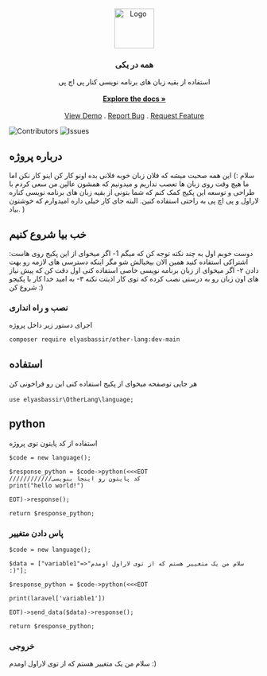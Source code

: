 <br/>
<p align="center">
  <a href="https://github.com/elyasbassir/Other-Lang">
    <img src="https://farta-aria.ir/wp-content/uploads/2023/09/cropped-Untitled-1.png" alt="Logo" width="80" height="80">
  </a>

  <h3 align="center">همه در یکی</h3>

  <p align="center">
    استفاده از بقیه زبان های برنامه نویسی کنار پی اچ پی
    <br/>
    <br/>
    <a href="https://github.com/elyasbassir/Other-Lang"><strong>Explore the docs »</strong></a>
    <br/>
    <br/>
    <a href="https://github.com/elyasbassir/Other-Lang">View Demo</a>
    .
    <a href="https://github.com/elyasbassir/Other-Lang/issues">Report Bug</a>
    .
    <a href="https://github.com/elyasbassir/Other-Lang/issues">Request Feature</a>
  </p>
</p>

![Contributors](https://img.shields.io/github/contributors/elyasbassir/Other-Lang?color=dark-green) ![Issues](https://img.shields.io/github/issues/elyasbassir/Other-Lang)

## درباره پروژه

سلام :)
این همه صحبت میشه که فلان زبان خوبه فلانی بده اونو کار کن اینو کار نکن اما ما هیچ وقت روی زبان ها تعصب نداریم و میدونیم که همشون عالین من سعی کردم با طراحی و توسعه این پکیج کمک کنم که شما بتونی از بقیه زبان های برنامه نویسی کناره لاراول و پی اچ پی به راحتی استفاده کنین.
البته جای کار خیلی داره امیدوارم که خوشتون بیاد.
)

## خب بیا شروع کنیم

:دوست خوبم اول به چند نکته توجه کن که میگم
1- اگر میخوای از این پکیج روی هاست اشتراکی استفاده کنید همین الان بیخیالش شو مگر اینکه دسترسی های لازمه رو بهت دادن
۲- اگر میخوای از زبان برنامه نویسی خاصی استفاده کنی اول دقت کن که پیش نیاز های اون زبان رو به درستی نصب کرده که توی کار اذیتت نکنه
۳- به امید خدا کار با پکیجو شروع کن :)




### نصب و راه انداری

اجرای دستور زیر داخل پروژه

```sh
composer require elyasbassir/other-lang:dev-main
```



## استفاده

هر جایی توصفحه میخوای از پکیج استفاده کنی این رو فراخونی کن
<br><br>
`
use elyasbassir\OtherLang\language;
`
<br>

<h2>python</h2>

استفاده از کد پایتون توی پروژه

```
$code = new language();

$response_python = $code->python(<<<EOT
////////////کد پایتون رو اینجا بنویسی
print("hello world!")

EOT)->response();

return $response_python;
```
<h3>پاس دادن متغییر</h3>

```
$code = new language();

$data = ["variable1"=>"سلام من یک متغییر هستم که از توی لاراول اومدم :)"];

$response_python = $code->python(<<<EOT

print(laravel['variable1'])

EOT)->send_data($data)->response();

return $response_python;
```

<h3>خروجی</h3>

سلام من یک متغییر هستم که از توی لاراول اومدم :)
